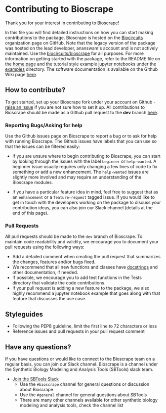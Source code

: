# Contributing to Bioscrape 

Thank you for your interest in contributing to Bioscrape!

In this file you will find detailed instructions on how you can start making contributions to the package. Bioscrape is hosted on the [Biocircuits](https://github.com/biocircuits) organization page on GitHub. Note that the legacy version of the package was hosted on the lead developer, ananswam's account and is not actively maintained. Use the [biocircuits/bioscrape](https://github.com/biocircuits/bioscrape/) for all purposes. For more information on getting started with the package, refer to the README file on the [home page](https://github.com/biocircuits/bioscrape/) and the tutorial style example jupyter notebooks under the [examples](https://github.com/biocircuits/bioscrape/tree/master/examples) directory. The software documentation is available on the Github Wiki page [here](https://github.com/biocircuits/bioscrape/wiki). 

## How to contribute?
To get started, set up your Bioscrape fork under your account on Github - [raise an issue](https://github.com/biocircuits/bioscrape/issues/new) if you are not sure how to set it up. All contributions to Bioscrape should be made as a Github pull request to the **dev** branch [here](https://github.com/biocircuits/bioscrape/tree/dev). 

### Reporting Bugs/Asking for help

Use the Github issues page on Bioscrape to report a bug or to ask for help with running Bioscrape. The Github issues have labels that you can use so that the issues can be filtered easily:

* If you are unsure where to begin contributing to Bioscrape, you can start by looking through the issues with the label `beginner` or `help-wanted`. A beginner issue usually requires only changing a few lines of code to fix something or add a new enhancement. The `help-wanted` issues are slightly more involved and may require an understanding of the Bioscrape modules.

* If you have a particular feature idea in mind, feel free to suggest that as an `enhancement` or a `feature-request` tagged issue. If you would like to get in touch with the developers working on the package to discuss your contribution ideas, you can also join our Slack channel (details at the end of this page).

### Pull Requests

All pull requests should be made to the `dev` branch of Bioscrape. To maintain code readability and validity, we encourage you to document your pull requests using the following ways:
* Add a detailed comment when creating the pull request that summarizes the changes, features and/or bugs fixed.
* We recommend that all new functions and classes have [docstrings](https://www.python.org/dev/peps/pep-0257/) and other documentation, if needed.
* If possible, we encourage you to add test functions in the Tests directory that validate the code contributions. 
* If your pull request is adding a new feature to the package, we also highly recommend a jupyter notebook example that goes along with that feature that discusses the use case. 

## Styleguides

* Following the PEP8 guideline, limit the first line to 72 characters or less
* Reference issues and pull requests in your pull request comment 

## Have any questions?

If you have questions or would like to connect to the Bioscrape team on a regular basis, you can join our Slack channel. Bioscrape is a channel under the Synthetic Biology Modeling and Analysis Tools (SBTools) slack team.

* [Join the SBTools Slack](https://join.slack.com/t/sbtools/shared_invite/zt-g82qjmvm-GAsNFLjyXGPlRBapqGDgFg)
    * Use the `#bioscrape` channel for general questions or discussion about Bioscrape
    * Use the `#general` channel for general questions about SBTools
    * There are many other channels available for other synthetic biology modeling and analysis tools, check the channel list
